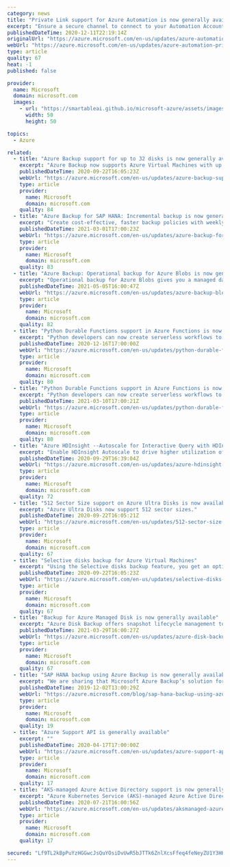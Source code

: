 ```yaml
---
category: news
title: "Private Link support for Azure Automation is now generally available"
excerpt: "Ensure a secure channel to connect to your Automation Accounts resources with the help of Private Links in Automation."
publishedDateTime: 2020-12-11T22:19:14Z
originalUrl: "https://azure.microsoft.com/en-us/updates/azure-automation-private-link/"
webUrl: "https://azure.microsoft.com/en-us/updates/azure-automation-private-link/"
type: article
quality: 67
heat: -1
published: false

provider:
  name: Microsoft
  domain: microsoft.com
  images:
    - url: "https://smartableai.github.io/microsoft-azure/assets/images/organizations/microsoft.com-50x50.jpg"
      width: 50
      height: 50

topics:
  - Azure

related:
  - title: "Azure Backup support for up to 32 disks is now generally available"
    excerpt: "Azure Backup now supports Azure Virtual Machines with up to 32 attached managed disks. \n"
    publishedDateTime: 2020-09-22T16:05:23Z
    webUrl: "https://azure.microsoft.com/en-us/updates/azure-backup-support-for-up-to-32-disks-is-now-generally-available/"
    type: article
    provider:
      name: Microsoft
      domain: microsoft.com
    quality: 84
  - title: "Azure Backup for SAP HANA: Incremental backup is now generally available"
    excerpt: "Create cost-effective, faster backup policies with weekly full and daily HANA incremental and protect even large HANA databases."
    publishedDateTime: 2021-03-01T17:00:23Z
    webUrl: "https://azure.microsoft.com/en-us/updates/azure-backup-for-sap-hana-incremental-backup-is-now-generally-available/"
    type: article
    provider:
      name: Microsoft
      domain: microsoft.com
    quality: 83
  - title: "Azure Backup: Operational backup for Azure Blobs is now generally available"
    excerpt: "Operational backup for Azure Blobs gives you a managed data protection solution for block blobs in your storage accounts."
    publishedDateTime: 2021-05-05T16:00:47Z
    webUrl: "https://azure.microsoft.com/en-us/updates/azure-backup-blob-op-backup-ga/"
    type: article
    provider:
      name: Microsoft
      domain: microsoft.com
    quality: 82
  - title: "Python Durable Functions support in Azure Functions is now generally available"
    excerpt: "Python developers can now create serverless workflows to orchestrate complex data processing and data science workloads in Azure Functions."
    publishedDateTime: 2020-12-16T17:00:00Z
    webUrl: "https://azure.microsoft.com/en-us/updates/python-durable-functions-support-in-azure-functions-is-now-generally-available/"
    type: article
    provider:
      name: Microsoft
      domain: microsoft.com
    quality: 80
  - title: "Python Durable Functions support in Azure Functions is now generally available "
    excerpt: "Python developers can now create serverless workflows to orchestrate complex data processing and data science workloads in Azure Functions. "
    publishedDateTime: 2021-03-10T17:00:21Z
    webUrl: "https://azure.microsoft.com/en-us/updates/python-durable-functions-support-in-azure-functions-is-now-generally-available-2/"
    type: article
    provider:
      name: Microsoft
      domain: microsoft.com
    quality: 80
  - title: "Azure HDInsight --Autoscale for Interactive Query with HDInsight 4.0 is now generally available"
    excerpt: "Enable HDInsight Autoscale to drive higher utilization of your clusters. "
    publishedDateTime: 2020-09-29T16:39:04Z
    webUrl: "https://azure.microsoft.com/en-us/updates/azure-hdinsight-autoscale-for-interactive-query-with-hdinsight-40-is-now-generally-available/"
    type: article
    provider:
      name: Microsoft
      domain: microsoft.com
    quality: 72
  - title: "512 Sector Size support on Azure Ultra Disks is now available"
    excerpt: "Azure Ultra Disks now support 512 sector sizes."
    publishedDateTime: 2020-09-22T16:05:21Z
    webUrl: "https://azure.microsoft.com/en-us/updates/512-sector-size-support-on-azure-ultra-disks-is-now-available/"
    type: article
    provider:
      name: Microsoft
      domain: microsoft.com
    quality: 67
  - title: "Selective disks backup for Azure Virtual Machines"
    excerpt: "Using the Selective disks backup feature, you get an option to backup subset of the data disks in an Azure Virtual Machine.\n\n"
    publishedDateTime: 2020-09-22T16:05:23Z
    webUrl: "https://azure.microsoft.com/en-us/updates/selective-disks-backup-for-azure-virtual-machine/"
    type: article
    provider:
      name: Microsoft
      domain: microsoft.com
    quality: 67
  - title: "Backup for Azure Managed Disk is now generally available"
    excerpt: "Azure Disk Backup offers snapshot lifecycle management to Azure Managed Disk by automating periodic creation of snapshot and retain it for configured duration using Backup policy."
    publishedDateTime: 2021-03-29T16:00:27Z
    webUrl: "https://azure.microsoft.com/en-us/updates/azure-disk-backup-ga/"
    type: article
    provider:
      name: Microsoft
      domain: microsoft.com
    quality: 67
  - title: "SAP HANA backup using Azure Backup is now generally available"
    excerpt: "We are sharing that Microsoft Azure Backup’s solution for SAP HANA databases is generally available in all Azure Public and Gov Regions (with the exception of Germany Northeast and Germany central, France South & US Gov IOWA).\r\n\r\nAzure Backup is Azure's native backup solution, which is BackInt certified"
    publishedDateTime: 2019-12-02T13:00:29Z
    webUrl: "https://azure.microsoft.com/blog/sap-hana-backup-using-azure-is-now-generally-available/"
    type: article
    provider:
      name: Microsoft
      domain: microsoft.com
    quality: 19
  - title: "Azure Support API is generally available"
    excerpt: ""
    publishedDateTime: 2020-04-17T17:00:00Z
    webUrl: "https://azure.microsoft.com/en-us/updates/azure-support-api-is-generally-available/"
    type: article
    provider:
      name: Microsoft
      domain: microsoft.com
    quality: 17
  - title: "AKS-managed Azure Active Directory support is now generally available"
    excerpt: "Azure Kubernetes Service (AKS)-managed Azure Active Directory (Azure AD) support is now generally available. "
    publishedDateTime: 2020-07-21T16:00:56Z
    webUrl: "https://azure.microsoft.com/en-us/updates/aksmanaged-azure-active-directory-support-is-now-generally-available/"
    type: article
    provider:
      name: Microsoft
      domain: microsoft.com
    quality: 17

secured: "Lf9TL2kBpPuYzHGGwcJsQuYOsiDvUwR5bJTTk6ZnlXcsFfeq4feNeyZU1Y3HHU38rgDjZe0Yrkr735qpcx6UuxkuXZH+MHlpE58SD6+pofBfXYxLDn6jlRbsSKo0nhJACDbyNA2SAJS6Qhahy6ANlPORg7XRlaJw3VZQ2/lUWnidJW4aVAUVZE9baSPKjk1f0azm2B8RVCrzl4KRa5RKHGOXiiWnwEPT4f3DDPe/jt2kto77lqSMj0qWDR/KTXhcGT1JqtwBul6t+41BY2QEvpnGpgFQwfyVDv87aQgVKcodASf9bVqHerjUPzWiHVtsNDIGth5LcDu3HnFvQhcL5Ohd3NO5fAbwQHoYH6mUVDc=;qFRu5aR2Dp6XobzO0VPoag=="
---
```


